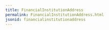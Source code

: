 ```yaml
---
title: FinancialInstitutionAddress
permalink: FinancialInstitutionAddress.html
jsonid: financialinstitutionaddress
---
```

